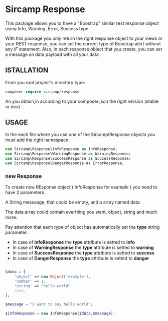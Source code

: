 # Sircamp Response
This package allows you to have a "Boostrap" similar rest response object using Info, Warning, Error, Success type.

With this package you only return the right response object to your views or your REST response, you can set the correct type of Boostrap alert without any *IF* statement.
Also, in each response object that you create, you can set a message an data payload with all your data.

## ISTALLATION

From you root project's directory type:

```php
composer require sircamp/response
```

An you obtain,in  according to your composer.json the right version (stable or dev)

## USAGE

In the each file where you use one of the Sircamp\Response objects you must add the right namespace.
```php
use Sircamp\Response\InfoResponse as InfoResponse;
use Sircamp\Response\WarningResponse as WarningResponse;
use Sircamp\Response\SuccessResponse as SuccessResponse;
use Sircamp\Response\DangerResponse as ErrorResponse;
```

### new Response
To create new REsponse object ( InfoResponse for example ) you need to have 2 parameters.

A String messaage, that could be empty, and a array named data.

The data array could contain everthing you want, object, string and much more.

Pay attention that each type of object has automatically set the **type** string parameter:

+ In case of **InfoResponse** the **type** attribute is setted to **info**
+ In case of **WarningResponse** the **type** attribute is setted to **warning**
+ In case of **SuccessResponse** the **type** attribute is setted to **success**
+ In case of **DangerResponse** the **type** attribute is setted to **danger**


```php

$data = [
    'object' => new Object('example'),
    'number' => 1,
    'string' => "hello world"
    //etc
];

$message = "I want to say hello world";

$infoResponse = new InfoResponse($data,$message);
```
